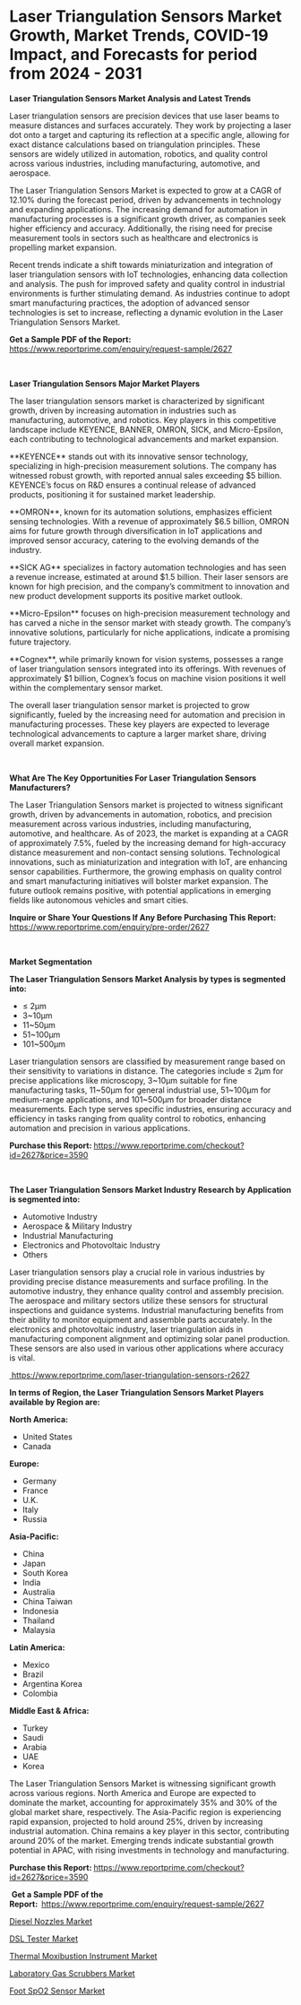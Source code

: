 <p><h1>Laser Triangulation Sensors Market Growth, Market Trends, COVID-19 Impact, and Forecasts for period from 2024 - 2031</h1></p><p><strong>Laser Triangulation Sensors Market Analysis and Latest Trends</strong></p>
<p><p>Laser triangulation sensors are precision devices that use laser beams to measure distances and surfaces accurately. They work by projecting a laser dot onto a target and capturing its reflection at a specific angle, allowing for exact distance calculations based on triangulation principles. These sensors are widely utilized in automation, robotics, and quality control across various industries, including manufacturing, automotive, and aerospace.</p><p>The Laser Triangulation Sensors Market is expected to grow at a CAGR of 12.10% during the forecast period, driven by advancements in technology and expanding applications. The increasing demand for automation in manufacturing processes is a significant growth driver, as companies seek higher efficiency and accuracy. Additionally, the rising need for precise measurement tools in sectors such as healthcare and electronics is propelling market expansion.</p><p>Recent trends indicate a shift towards miniaturization and integration of laser triangulation sensors with IoT technologies, enhancing data collection and analysis. The push for improved safety and quality control in industrial environments is further stimulating demand. As industries continue to adopt smart manufacturing practices, the adoption of advanced sensor technologies is set to increase, reflecting a dynamic evolution in the Laser Triangulation Sensors Market.</p></p>
<p><strong>Get a Sample PDF of the Report:&nbsp;</strong> <a href="https://www.reportprime.com/enquiry/request-sample/2627">https://www.reportprime.com/enquiry/request-sample/2627</a></p>
<p>&nbsp;</p>
<p><strong>Laser Triangulation Sensors Major Market Players</strong></p>
<p><p>The laser triangulation sensors market is characterized by significant growth, driven by increasing automation in industries such as manufacturing, automotive, and robotics. Key players in this competitive landscape include KEYENCE, BANNER, OMRON, SICK, and Micro-Epsilon, each contributing to technological advancements and market expansion.</p><p>**KEYENCE** stands out with its innovative sensor technology, specializing in high-precision measurement solutions. The company has witnessed robust growth, with reported annual sales exceeding $5 billion. KEYENCE’s focus on R&D ensures a continual release of advanced products, positioning it for sustained market leadership.</p><p>**OMRON**, known for its automation solutions, emphasizes efficient sensing technologies. With a revenue of approximately $6.5 billion, OMRON aims for future growth through diversification in IoT applications and improved sensor accuracy, catering to the evolving demands of the industry.</p><p>**SICK AG** specializes in factory automation technologies and has seen a revenue increase, estimated at around $1.5 billion. Their laser sensors are known for high precision, and the company’s commitment to innovation and new product development supports its positive market outlook.</p><p>**Micro-Epsilon** focuses on high-precision measurement technology and has carved a niche in the sensor market with steady growth. The company’s innovative solutions, particularly for niche applications, indicate a promising future trajectory.</p><p>**Cognex**, while primarily known for vision systems, possesses a range of laser triangulation sensors integrated into its offerings. With revenues of approximately $1 billion, Cognex’s focus on machine vision positions it well within the complementary sensor market.</p><p>The overall laser triangulation sensor market is projected to grow significantly, fueled by the increasing need for automation and precision in manufacturing processes. These key players are expected to leverage technological advancements to capture a larger market share, driving overall market expansion.</p></p>
<p>&nbsp;</p>
<p><strong>What Are The Key Opportunities For Laser Triangulation Sensors Manufacturers?</strong></p>
<p><p>The Laser Triangulation Sensors market is projected to witness significant growth, driven by advancements in automation, robotics, and precision measurement across various industries, including manufacturing, automotive, and healthcare. As of 2023, the market is expanding at a CAGR of approximately 7.5%, fueled by the increasing demand for high-accuracy distance measurement and non-contact sensing solutions. Technological innovations, such as miniaturization and integration with IoT, are enhancing sensor capabilities. Furthermore, the growing emphasis on quality control and smart manufacturing initiatives will bolster market expansion. The future outlook remains positive, with potential applications in emerging fields like autonomous vehicles and smart cities.</p></p>
<p><strong>Inquire or Share Your Questions If Any Before Purchasing This Report:</strong> <a href="https://www.reportprime.com/enquiry/pre-order/2627">https://www.reportprime.com/enquiry/pre-order/2627</a></p>
<p>&nbsp;</p>
<p><strong>Market Segmentation</strong></p>
<p><strong>The Laser Triangulation Sensors Market Analysis by types is segmented into:</strong></p>
<p><ul><li>≤ 2µm</li><li>3~10µm</li><li>11~50µm</li><li>51~100µm</li><li>101~500µm</li></ul></p>
<p><p>Laser triangulation sensors are classified by measurement range based on their sensitivity to variations in distance. The categories include ≤ 2µm for precise applications like microscopy, 3~10µm suitable for fine manufacturing tasks, 11~50µm for general industrial use, 51~100µm for medium-range applications, and 101~500µm for broader distance measurements. Each type serves specific industries, ensuring accuracy and efficiency in tasks ranging from quality control to robotics, enhancing automation and precision in various applications.</p></p>
<p><strong>Purchase this Report:&nbsp;</strong><a href="https://www.reportprime.com/checkout?id=2627&price=3590">https://www.reportprime.com/checkout?id=2627&price=3590</a></p>
<p>&nbsp;</p>
<p><strong>The Laser Triangulation Sensors Market Industry Research by Application is segmented into:</strong></p>
<p><ul><li>Automotive Industry</li><li>Aerospace & Military Industry</li><li>Industrial Manufacturing</li><li>Electronics and Photovoltaic Industry</li><li>Others</li></ul></p>
<p><p>Laser triangulation sensors play a crucial role in various industries by providing precise distance measurements and surface profiling. In the automotive industry, they enhance quality control and assembly precision. The aerospace and military sectors utilize these sensors for structural inspections and guidance systems. Industrial manufacturing benefits from their ability to monitor equipment and assemble parts accurately. In the electronics and photovoltaic industry, laser triangulation aids in manufacturing component alignment and optimizing solar panel production. These sensors are also used in various other applications where accuracy is vital.</p></p>
<p><a href="https://www.reportprime.com/laser-triangulation-sensors-r2627">&nbsp;https://www.reportprime.com/laser-triangulation-sensors-r2627</a></p>
<p><strong>In terms of Region, the Laser Triangulation Sensors Market Players available by Region are:</strong></p>
<p>
    <p> <strong> North America: </strong>
        <ul>
            <li>United States</li>
            <li>Canada</li>
        </ul>
        </p> 
    <p> <strong> Europe: </strong>
        <ul>
            <li>Germany</li>
            <li>France</li>
            <li>U.K.</li>
            <li>Italy</li>
            <li>Russia</li>
        </ul>
        </p> 
    <p> <strong> Asia-Pacific: </strong>
        <ul>
            <li>China</li>
            <li>Japan</li>
            <li>South Korea</li>
            <li>India</li>
            <li>Australia</li>
            <li>China Taiwan</li>
            <li>Indonesia</li>
            <li>Thailand</li>
            <li>Malaysia</li>
        </ul>
        </p> 
    <p> <strong> Latin America: </strong>
        <ul>
            <li>Mexico</li>
            <li>Brazil</li>
            <li>Argentina Korea</li>
            <li>Colombia</li>
        </ul>
        </p> 
    <p> <strong> Middle East & Africa: </strong>
        <ul>
            <li>Turkey</li>
            <li>Saudi</li>
            <li>Arabia</li>
            <li>UAE</li>
            <li>Korea</li>
        </ul>
    </p>
    </p>
<p><p>The Laser Triangulation Sensors Market is witnessing significant growth across various regions. North America and Europe are expected to dominate the market, accounting for approximately 35% and 30% of the global market share, respectively. The Asia-Pacific region is experiencing rapid expansion, projected to hold around 25%, driven by increasing industrial automation. China remains a key player in this sector, contributing around 20% of the market. Emerging trends indicate substantial growth potential in APAC, with rising investments in technology and manufacturing.</p></p>
<p><strong>Purchase this Report: </strong><a href="https://www.reportprime.com/checkout?id=2627&price=3590">https://www.reportprime.com/checkout?id=2627&price=3590</a></p>
<p>&nbsp;<strong>Get a Sample PDF of the Report:&nbsp;&nbsp;</strong><a href="https://www.reportprime.com/enquiry/request-sample/2627">https://www.reportprime.com/enquiry/request-sample/2627</a></p>
<p><strong></strong></p>
<p><p><a href="https://www.linkedin.com/pulse/global-diesel-nozzles-industry-types-applications-market-players-bidoc?trackingId=hQa1bYHGTzW3gzNuBB19pQ%3D%3D">Diesel Nozzles Market</a></p><p><a href="https://www.linkedin.com/pulse/emerging-market-trends-regional-analysis-dsl-tester-forecasted-zrbye?trackingId=fMgt2OY3R7KS%2BSAqZWwRtw%3D%3D">DSL Tester Market</a></p><p><a href="https://issuu.com/reportprime-2/docs/thermal-moxibustion-instrument-mark_30fbe271e3a22b">Thermal Moxibustion Instrument Market</a></p><p><a href="https://www.linkedin.com/pulse/global-laboratory-gas-scrubbers-market-sector-types-applications-mx3cc?trackingId=5%2FEIhwOcToG%2F7Kf4Zuud7A%3D%3D">Laboratory Gas Scrubbers Market</a></p><p><a href="https://issuu.com/reportprime-2/docs/foot-spo2-sensor-market-size-2030.p_3e4410b47d6730">Foot SpO2 Sensor Market</a></p></p>